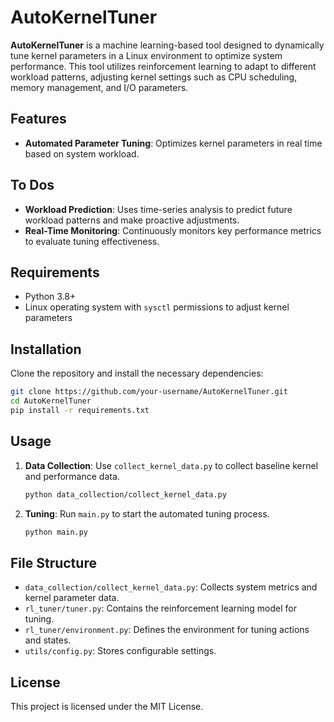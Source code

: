 
# AutoKernelTuner

**AutoKernelTuner** is a machine learning-based tool designed to dynamically tune kernel parameters in a Linux environment to optimize system performance. This tool utilizes reinforcement learning to adapt to different workload patterns, adjusting kernel settings such as CPU scheduling, memory management, and I/O parameters.

## Features
- **Automated Parameter Tuning**: Optimizes kernel parameters in real time based on system workload.

## To Dos
- **Workload Prediction**: Uses time-series analysis to predict future workload patterns and make proactive adjustments.
- **Real-Time Monitoring**: Continuously monitors key performance metrics to evaluate tuning effectiveness.

## Requirements
- Python 3.8+
- Linux operating system with `sysctl` permissions to adjust kernel parameters

## Installation
Clone the repository and install the necessary dependencies:
```bash
git clone https://github.com/your-username/AutoKernelTuner.git
cd AutoKernelTuner
pip install -r requirements.txt
```

## Usage
1. **Data Collection**: Use `collect_kernel_data.py` to collect baseline kernel and performance data.
   ```bash
   python data_collection/collect_kernel_data.py
   ```
2. **Tuning**: Run `main.py` to start the automated tuning process.
   ```bash
   python main.py
   ```

## File Structure
- `data_collection/collect_kernel_data.py`: Collects system metrics and kernel parameter data.
- `rl_tuner/tuner.py`: Contains the reinforcement learning model for tuning.
- `rl_tuner/environment.py`: Defines the environment for tuning actions and states.
- `utils/config.py`: Stores configurable settings.

## License
This project is licensed under the MIT License.
